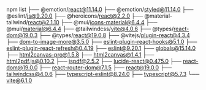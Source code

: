 
npm list 
├── @emotion/react@11.14.0
├── @emotion/styled@11.14.0
├── @eslint/js@9.20.0
├── @heroicons/react@2.2.0
├── @material-tailwind/react@2.1.10
├── @mui/icons-material@6.4.4
├── @mui/material@6.4.4
├── @tailwindcss/vite@4.0.6
├── @types/react-dom@19.0.3
├── @types/react@19.0.8
├── @vitejs/plugin-react@4.3.4
├── dom-to-image-more@3.5.0
├── eslint-plugin-react-hooks@5.1.0
├── eslint-plugin-react-refresh@0.4.19
├── eslint@9.20.1
├── globals@15.14.0
├── html2canvas-pro@1.5.8
├── html2canvas@1.4.1
├── html2pdf.js@0.10.2
├── jspdf@2.5.2
├── lucide-react@0.475.0
├── react-dom@19.0.0
├── react-router-dom@7.1.5
├── react@19.0.0
├── tailwindcss@4.0.6
├── typescript-eslint@8.24.0
├── typescript@5.7.3
└── vite@6.1.0